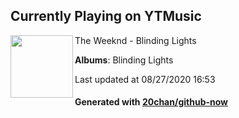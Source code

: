 ## Currently Playing on YTMusic

[<img align="left" width="100" src="https://lh3.googleusercontent.com/R_cjQK3wwLPEzri1jerx-79zgzGocoKvwGU3NMONaTsaMM0Idd641pfB8r5jgfpn6I8JAoFtf9RBIcI">](https://music.youtube.com/channel/UClYV6hHlupm_S_ObS1W-DYw)

The Weeknd - Blinding Lights

**Albums**: Blinding Lights

Last updated at 08/27/2020 16:53

#### Generated with [20chan/github-now](https://github.com/20chan/github-now)


<!--
**20chan/20chan** is a ✨ _special_ ✨ repository because its `README.md` (this file) appears on your GitHub profile.

Here are some ideas to get you started:

- 🔭 I’m currently working on ...
- 🌱 I’m currently learning ...
- 👯 I’m looking to collaborate on ...
- 🤔 I’m looking for help with ...
- 💬 Ask me about ...
- 📫 How to reach me: ...
- 😄 Pronouns: ...
- ⚡ Fun fact: ...
-->
